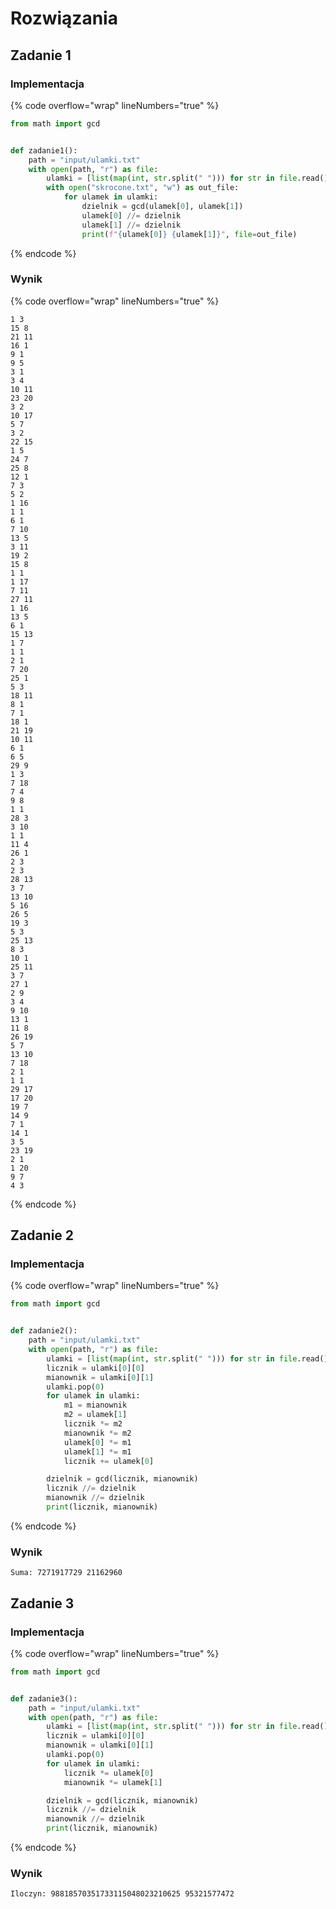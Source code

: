 # Rozwiązania

## Zadanie 1

### Implementacja

{% code overflow="wrap" lineNumbers="true" %}
```python
from math import gcd


def zadanie1():
    path = "input/ulamki.txt"
    with open(path, "r") as file:
        ulamki = [list(map(int, str.split(" "))) for str in file.read().split("\n")]
        with open("skrocone.txt", "w") as out_file:
            for ulamek in ulamki:
                dzielnik = gcd(ulamek[0], ulamek[1])
                ulamek[0] //= dzielnik
                ulamek[1] //= dzielnik
                print(f"{ulamek[0]} {ulamek[1]}", file=out_file)
```
{% endcode %}

### Wynik

{% code overflow="wrap" lineNumbers="true" %}
```
1 3
15 8
21 11
16 1
9 1
9 5
3 1
3 4
10 11
23 20
3 2
10 17
5 7
3 2
22 15
1 5
24 7
25 8
12 1
7 3
5 2
1 16
1 1
6 1
7 10
13 5
3 11
19 2
15 8
1 1
1 17
7 11
27 11
1 16
13 5
6 1
15 13
1 7
1 1
2 1
7 20
25 1
5 3
18 11
8 1
7 1
18 1
21 19
10 11
6 1
6 5
29 9
1 3
7 18
7 4
9 8
1 1
28 3
3 10
1 1
11 4
26 1
2 3
2 3
28 13
3 7
13 10
5 16
26 5
19 3
5 3
25 13
8 3
10 1
25 11
3 7
27 1
2 9
3 4
9 10
13 1
11 8
26 19
5 7
13 10
7 18
2 1
1 1
29 17
17 20
19 7
14 9
7 1
14 1
3 5
23 19
2 1
1 20
9 7
4 3
```
{% endcode %}

## Zadanie 2

### Implementacja

{% code overflow="wrap" lineNumbers="true" %}
```python
from math import gcd


def zadanie2():
    path = "input/ulamki.txt"
    with open(path, "r") as file:
        ulamki = [list(map(int, str.split(" "))) for str in file.read().split("\n")]
        licznik = ulamki[0][0]
        mianownik = ulamki[0][1]
        ulamki.pop(0)
        for ulamek in ulamki:
            m1 = mianownik
            m2 = ulamek[1]
            licznik *= m2
            mianownik *= m2
            ulamek[0] *= m1
            ulamek[1] *= m1
            licznik += ulamek[0]

        dzielnik = gcd(licznik, mianownik)
        licznik //= dzielnik
        mianownik //= dzielnik
        print(licznik, mianownik)
```
{% endcode %}

### Wynik

```
Suma: 7271917729 21162960
```

## Zadanie 3

### Implementacja

{% code overflow="wrap" lineNumbers="true" %}
```python
from math import gcd


def zadanie3():
    path = "input/ulamki.txt"
    with open(path, "r") as file:
        ulamki = [list(map(int, str.split(" "))) for str in file.read().split("\n")]
        licznik = ulamki[0][0]
        mianownik = ulamki[0][1]
        ulamki.pop(0)
        for ulamek in ulamki:
            licznik *= ulamek[0]
            mianownik *= ulamek[1]

        dzielnik = gcd(licznik, mianownik)
        licznik //= dzielnik
        mianownik //= dzielnik
        print(licznik, mianownik)
```
{% endcode %}

### Wynik

```
Iloczyn: 98818570351733115048023210625 95321577472
```
